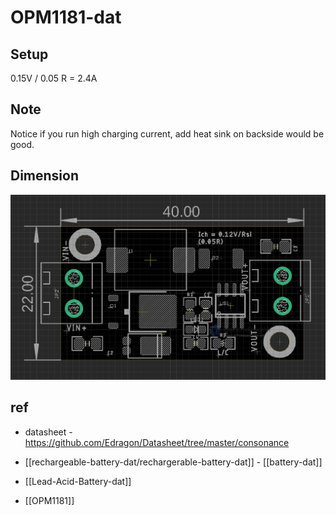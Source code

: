 
# OPM1181-dat 



## Setup 

0.15V / 0.05 R = 2.4A

## Note 

Notice if you run high charging current, add heat sink on backside would be good.

## Dimension 

![](2023-10-25-14-57-35.png)




## ref

- datasheet - https://github.com/Edragon/Datasheet/tree/master/consonance

- [[rechargeable-battery-dat/rechargerable-battery-dat]] - [[battery-dat]]

- [[Lead-Acid-Battery-dat]]

- [[OPM1181]]